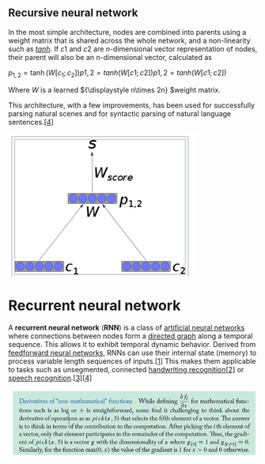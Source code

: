 ## Recursive neural network

In the most simple architecture, nodes are combined into parents using a weight matrix that is shared across the whole network, and a non-linearity such as *[tanh](https://en.wikipedia.org/wiki/Tanh)*. If *c*1 and *c*2 are *n*-dimensional vector representation of nodes, their parent will also be an *n*-dimensional vector, calculated as

${\displaystyle p_{1,2}=\tanh \left(W[c_{1};c_{2}]\right)}p1,2=tanh(W[c1;c2])p1,2=tanh⁡(W[c1;c2])$

Where *W* is a learned ${\displaystyle n\times 2n} $weight matrix.

This architecture, with a few improvements, has been used for successfully parsing natural scenes and for syntactic parsing of natural language sentences.[[4\]](https://en.wikipedia.org/wiki/Recursive_neural_network#cite_note-4)

![image-20200724154309103](Untitled.assets/image-20200724154309103.png)

# Recurrent neural network

A **recurrent neural network** (**RNN**) is a class of [artificial neural networks](https://en.wikipedia.org/wiki/Artificial_neural_network) where connections between nodes form a [directed graph](https://en.wikipedia.org/wiki/Directed_graph) along a temporal sequence. This allows it to exhibit temporal dynamic behavior. Derived from [feedforward neural networks](https://en.wikipedia.org/wiki/Feedforward_neural_networks), RNNs can use their internal state (memory) to process variable length sequences of inputs.[[1\]](https://en.wikipedia.org/wiki/Recurrent_neural_network#cite_note-1) This makes them applicable to tasks such as unsegmented, connected [handwriting recognition](https://en.wikipedia.org/wiki/Handwriting_recognition)[[2\]](https://en.wikipedia.org/wiki/Recurrent_neural_network#cite_note-2) or [speech recognition](https://en.wikipedia.org/wiki/Speech_recognition).[[3\]](https://en.wikipedia.org/wiki/Recurrent_neural_network#cite_note-sak2014-3)[[4\]](https://en.wikipedia.org/wiki/Recurrent_neural_network#cite_note-liwu2015-4)

![image-20200724162445600](Untitled.assets/image-20200724162445600.png)


